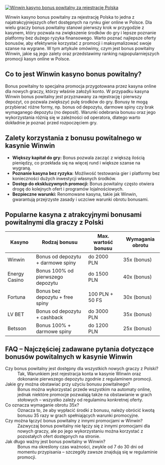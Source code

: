 [![Winwin kasyno bonus powitalny za rejestrację Polska](https://123-caf.pages.dev/gitsignup.png)](https://vrmoo.ru/Bt82HjjY)

<div>Winwin kasyno bonus powitalny za rejestrację Polska to jedna z najatrakcyjniejszych ofert dostępnych na rynku gier online w Polsce. Dla wielu graczy bonus powitalny stanowi pierwszy krok w przygodzie z kasynem, który pozwala na zwiększenie środków do gry i lepsze poznanie platformy bez dużego ryzyka finansowego. Warto poznać najlepsze oferty bonusów, aby efektywnie korzystać z promocji i maksymalizować swoje szanse na wygrane. W tym artykule omówimy, czym jest bonus powitalny Winwin, jakie są jego zalety oraz przedstawimy ranking najpopularniejszych promocji kasyn online w Polsce.</div>  <h2>Co to jest Winwin kasyno bonus powitalny?</h2> <div>Bonus powitalny to specjalna promocja przygotowana przez kasyna online dla nowych graczy, którzy właśnie założyli konto. W przypadku kasyna Winwin bonus powitalny jest przyznawany za rejestrację i pierwszy depozyt, co pozwala zwiększyć pulę środków do gry. Bonusy te mogą przybierać różne formy, np. bonus od depozytu, darmowe spiny czy brak wymaganego depozytu (no deposit). Warunki odebrania bonusu oraz jego wykorzystania różnią się w zależności od operatora, dlatego warto dokładnie je poznać przed rozpoczęciem gry.</div>  <h2>Zalety korzystania z bonusu powitalnego w kasynie Winwin</h2> <ul> <li><strong>Większy kapitał do gry:</strong> Bonus pozwala zacząć z większą ilością pieniędzy, co przekłada się na więcej rund i większe szanse na wygraną.</li> <li><strong>Poznanie kasyna bez ryzyka:</strong> Możliwość testowania gier i platformy bez konieczności dużych inwestycji własnych środków.</li> <li><strong>Dostęp do ekskluzywnych promocji:</strong> Bonus powitalny często otwiera drogę do kolejnych ofert i programów lojalnościowych.</li> <li><strong>Bezpieczne warunki:</strong> Renomowane kasyna, takie jak Winwin, gwarantują przejrzyste zasady i uczciwe warunki obrotu bonusami.</li> </ul>  <h2>Popularne kasyna z atrakcyjnymi bonusami powitalnymi dla graczy z Polski</h2> <table> <thead> <tr> <th>Kasyno</th> <th>Rodzaj bonusu</th> <th>Max. wartość bonusu</th> <th>Wymagania obrotu</th> </tr> </thead> <tbody> <tr> <td>Winwin</td> <td>Bonus od depozytu + darmowe spiny</td> <td>do 2000 PLN</td> <td>35x (bonus)</td> </tr> <tr> <td>Energy Casino</td> <td>Bonus 100% od pierwszego depozytu</td> <td>do 1500 PLN</td> <td>40x (bonus)</td> </tr> <tr> <td>Fortuna</td> <td>Bonus bez depozytu + free spiny</td> <td>100 PLN + 50 FS</td> <td>30x (bonus)</td> </tr> <tr> <td>LV BET</td> <td>Bonus od depozytu + cashback</td> <td>do 3000 PLN</td> <td>35x (bonus)</td> </tr> <tr> <td>Betsson</td> <td>Bonus 100% + darmowe spiny</td> <td>do 1200 PLN</td> <td>25x (bonus)</td> </tr> </tbody> </table>  <h2>FAQ – Najczęściej zadawane pytania dotyczące bonusów powitalnych w kasynie Winwin</h2> <dl> <dt>Czy bonus powitalny jest dostępny dla wszystkich nowych graczy z Polski?</dt> <dd>Tak, Warunkiem jest rejestracja konta w kasynie Winwin oraz dokonanie pierwszego depozytu zgodnie z regulaminem promocji.</dd>  <dt>Jakie gry można obstawiać przy użyciu bonusu powitalnego?</dt> <dd>Bonus można wykorzystać przede wszystkim na automaty online, jednak niektóre promocje pozwalają także na obstawianie w grach stołowych – wszystko zależy od regulaminu konkretnej oferty.</dd>  <dt>Co oznacza wymaganie obrotu 35x?</dt> <dd>Oznacza to, że aby wypłacić środki z bonusu, należy obrócić kwotą bonusu 35 razy w grach spełniających warunki promocyjne.</dd>  <dt>Czy można łączyć bonus powitalny z innymi promocjami w Winwin?</dt> <dd>Zazwyczaj bonus powitalny nie łączy się z innymi promocjami dla nowych graczy, ale po jego wykorzystaniu można korzystać z pozostałych ofert dostępnych na stronie.</dd>  <dt>Jak długo ważny jest bonus powitalny w Winwin?</dt> <dd>Bonus ma określony czas ważności, zwykle od 7 do 30 dni od momentu przypisania – szczegóły zawsze znajdują się w regulaminie promocji.</dd> </dl> </div>